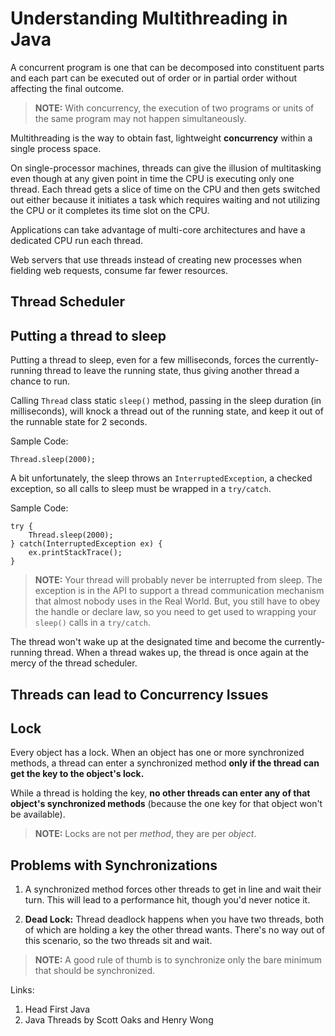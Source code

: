 # Understanding Multithreading in Java

A concurrent program is one that can be decomposed into constituent parts and each part can be executed out of order or in partial order without affecting the final outcome.

> **NOTE:** With concurrency, the execution of two programs or units of the same program may not happen simultaneously.

Multithreading is the way to obtain fast, lightweight **concurrency** within a single process space.

On single-processor machines, threads can give the illusion of multitasking even though at any given point in time the CPU is executing only one thread. Each thread gets a slice of time on the CPU and then gets switched out either because it initiates a task which requires waiting and not utilizing the CPU or it completes its time slot on the CPU.

Applications can take advantage of multi-core architectures and have a dedicated CPU run each thread.



Web servers that use threads instead of creating new processes when fielding web requests, consume far fewer resources.


## Thread Scheduler



## Putting a thread to sleep

Putting a thread to sleep, even for a few milliseconds, forces the currently-running thread to leave the running state, thus giving another thread a chance to run.

Calling `Thread` class static `sleep()` method, passing in the sleep duration (in milliseconds), will knock a thread out of the running state, and keep it out of the runnable state for 2 seconds.

Sample Code:

```
Thread.sleep(2000);
```

A bit unfortunately, the sleep throws an `InterruptedException`, a checked exception, so all calls to sleep must be wrapped in a `try/catch`.

Sample Code:

```
try {
    Thread.sleep(2000);
} catch(InterruptedException ex) {
    ex.printStackTrace();
}
```

> **NOTE:** Your thread will probably never be interrupted from sleep. The exception is in the API to support a thread communication mechanism that almost nobody uses in the Real World. But, you still have to obey the handle or declare law, so you need to get used to wrapping your `sleep()` calls in a `try/catch`.

The thread won't wake up at the designated time and become the currently-running thread. When a thread wakes up, the thread is once again at the mercy of the thread scheduler.

## Threads can lead to Concurrency Issues



## Lock

Every object has a lock. When an object has one or more synchronized methods, a thread can enter a synchronized method **only if the thread can get the key to the object's lock.**

While a thread is holding the key, **no other threads can enter any of that object's synchronized methods** (because the one key for that object won't be available).

> **NOTE:** Locks are not per _method_, they are per _object_.

## Problems with Synchronizations

1. A synchronized method forces other threads to get in line and wait their turn. This will lead to a performance hit, though you'd never notice it.

2. **Dead Lock:** Thread deadlock happens when you have two threads, both of which are holding a key the other thread wants. There's no way out of this scenario, so the two threads sit and wait.

> **NOTE:** A good rule of thumb is to synchronize only the bare minimum that should be synchronized.

Links:

1. Head First Java
2. Java Threads by Scott Oaks and Henry Wong
